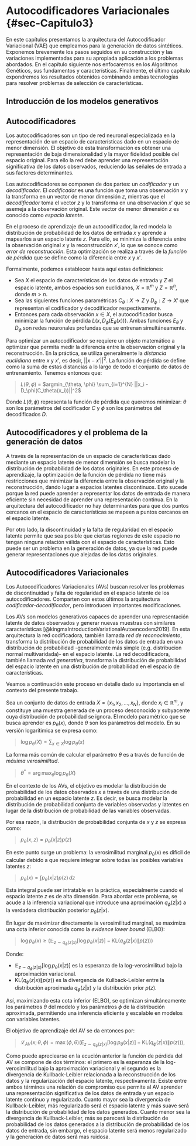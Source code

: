 # Autocodificadores Variacionales {#sec-Capitulo3}

En este capítulos presentamos la arquitectura del Autocodificador Variacional (VAE) que empleamos para la generación de datos sintéticos. Exponemos brevemente los pasos seguidos en su construcción y las variaciones implementadas para su apropiada aplicación a los problemas abordados. En el capítulo siguiente nos enfocaremos en los Algoritmos Genéticos, sus fundamentos y características. Finalmente, el último capítulo expondremos los resultados obtenidos combinando ambas tecnologías para resolver problemas de selección de características.


## Introducción de los modelos generativos



## Autocodificadores

Los autocodificadores son un tipo de red neuronal especializada en la representación de un espacio de características dado en un espacio de menor dimensión. El objetivo de esta transformación es obtener una representación de baja dimensionalidad y la mayor fidelidad posible del espacio original. Para ello la red debe aprender una representación significativa de los datos observados, reduciendo las señales de entrada a sus factores determinantes. 

Los autocodificadores se componen de dos partes: un *codificador* y un *decodificador*. El *codificador* es una función que toma una observación $x$ y la transforma en un vector de menor dimensión $z$, mientras que el *decodificador* toma el vector $z$ y lo transforma en una observación $x'$ que se asemeja a la observación original. Este vector de menor dimensión $z$ es conocido como *espacio latente*.

En el proceso de aprendizaje de un autocodificador, la red modela la distribución de probabilidad de los datos de entrada $x$ y aprende a mapearlos a un espacio latente $z$. Para ello, se minimiza la diferencia entre la observación original $x$ y la reconstrucción $x'$, lo que se conoce como *error de reconstrucción*. Esta optimización se realiza a través de la *función de pérdida* que se define como la diferencia entre $x$ y $x'$.

Formalmente, podemos establecer hasta aquí estas definiciones: 

- Sea $X$ el espacio de características de los datos de entrada y $Z$ el espacio latente, ambos espacios son euclidianos, $X = \mathbb{R}^m$ y $Z = \mathbb{R}^n$, donde $m > n$.
- Sea las siguientes funciones paramétricas $C_\theta: X \rightarrow Z$ y $D_\phi: Z \rightarrow X'$ que representan el codificador y decodificador respectivamente.
- Entonces para cada observación $x \in X$, el autocodificador busca minimizar la función de pérdida $L(x, D_\phi(E_\theta(x)))$. Ambas funciones $E_\theta$ y $D_\phi$ son redes neuronales profundas que se entrenan simultáneamente.

Para optimizar un autocodificador se requiere un objeto matemático a optimizar que permita medir la diferencia entre la observación original y la reconstrucción. En la práctica, se utiliza generalmente la *distancia euclidiana* entre $x$ y $x'$, es decir, $||x - x'||^2$. La función de pérdida se define como la suma de estas distancias a lo largo de todo el conjunto de datos de entrenamiento. Tenemos entonces que: 

> $L(\theta, \phi)$ =  $argmin_{\theta, \phi} \sum_{i=1}^{N} ||x_i - D_\phi(C_\theta(x_i))||^2$

Donde $L(\theta, \phi)$ representa la función de pérdida que queremos minimizar: $\theta$ son los parámetros del codificador $C$ y $\phi$ son los parámetros del decodificados $D$.


<!---
https://chatgpt.com/share/c1e86afb-15e4-463c-ac87-6808816a6764
-->

## Autocodificadores y el problema de la generación de datos

A través de la representación de un espacio de características dado mediante un espacio latente de menor dimensión se busca modelar la distribución de probabilidad de los datos originales. En este proceso de aprendizaje, la optimización de la función de pérdida no tiene más restricciones que  minimizar la diferencia entre la observación original y la reconstrucción, dando lugar a espacios latentes discontinuos. Esto sucede porque la red puede aprender a representar los datos de entrada de manera eficiente sin necesidad de aprender una representación continua. En la arquitectura del autocodificador no hay determinantes para que dos puntos cercanos en el espacio de características se mapeen a puntos cercanos en el espacio latente. 

Por otro lado, la discontinuidad y la falta de regularidad en el espacio latente permite que sea posible que ciertas regiones de este espacio no tengan ninguna relación válida con el espacio de características. Esto puede ser un problema en la generación de datos, ya que la red puede generar representaciones que alejadas de los datos originales.


<!---
https://towardsdatascience.com/understanding-variational-autoencoders-vaes-f70510919f73
Graficar: irregular latent space
-->


## Autocodificadores Variacionales

Los Autocodificadores Variacionales (AVs) buscan resolver los problemas de discontinuidad y falta de regularidad en el espacio latente de los autocodificadores. Comparten con estos últimos la arquitectura *codificador-decodificador*, pero introducen importantes modificaciones. 

Los AVs son modelos generativos capaces de aprender una representación latente de datos observados y generar nuevas muestras con similares características [@kingmaIntroductionVariationalAutoencoders2019]. En esta arquitectura la red codificadora, también llamada *red de reconocimiento*, transforma la distribución de probabilidad de los datos de entrada en una distribución de probabilidad -generalmente más simple (e.g. distribucion normal multivaridada)- en el espacio latente. La red decodificadora, también llamada *red generativa*, transforma la distribución de probabilidad del espacio latente en una distribución de probabilidad en el espacio de características. 

Veamos a continuación este proceso en detalle dado su importancia en el contexto del presente trabajo.

Sea un conjunto de datos de entrada $X = \{x_1, x_2, ..., x_N\}$, donde $x_i \in \mathbb{R}^m$, y constituye una muestra generada de un proceso desconocido y subyacente cuya distribución de probabilidad se ignora. El modelo paramétrico que se busca aprender es $p_\theta(x)$, donde $\theta$ son los parámetros del modelo. En su versión logarítimica se expresa como: 

> $\log p_\theta(X) = \sum_{x \in X} \log p_\theta(x)$

La forma más común de calcular el parámetro $\theta$ es a través de función de *máxima verosimilitud*. 

> $\theta^* = \arg \max_\theta \log p_\theta(X)$

En el contexto de los AVs, el objetivo es modelar la distribución de probabilidad de los datos observados $x$ a través de una distribución de probabilidad en un espacio latente $z$. Es decir, se busca modelar la distribución de probabilidad conjunta de variables observadas y latentes en lugar de la distribución de probabilidad de las variables observadas.

Por esa razón, la distribución de probabilidad conjunta de $x$ y $z$ se expresa como:

> $p_\theta(x, z) = p_\theta(x|z) p(z)$ 

En este punto surge un problema: la verosimilitud marginal $p_\theta(x)$ es difícil de calcular debido a que requiere integrar sobre todas las posibles variables latentes $z$:

> $p_\theta(x) = \int p_\theta(x|z) p(z) \, dz$

Esta integral puede ser intratable en la práctica, especialmente cuando el espacio latente $z$ es de alta dimensión. Para abordar este problema, se acude a la inferencia variacional que introduce una aproximación $q_\phi(z|x)$ a la verdadera distribución posterior $p_\theta(z|x)$. 

En lugar de maximizar directamente la verosimilitud marginal, se maximiza una cota inferior conocida como la *evidence lower bound* (ELBO):

> $\log p_\theta(x) \geq \left(\mathbb{E}_{z \sim q_\phi(z|x)} [\log p_\theta (x|z)] - \text{KL}(q_\phi(z|x) \| p(z)) \right)$

Donde:

- $\mathbb{E}_{z \sim q_\phi(z|x)} [\log p_\theta (x|z)]$ es la esperanza de la log-verosimilitud bajo la aproximación variacional.
- $\text{KL}(q_\phi(z|x) \| p(z))$ es la divergencia de Kullback-Leibler entre la distribución aproximada $q_\phi(z|x)$ y la distribución prior $p(z)$.

Así, maximizando esta cota inferior (ELBO), se optimizan simultáneamente los parámetros $\theta$ del modelo y los parámetros $\phi$ de la distribución aproximada, permitiendo una inferencia eficiente y escalable en modelos con variables latentes.

El objetivo de aprendizaje del AV se da entonces por:

> $\mathcal{L}_{AV}(x; \theta, \phi) = \max(\phi,\theta) \left( E_{z \sim q_\phi(z|x)} [\log p_\theta (x|z)] - \text{KL}(q_\phi(z|x) \| p(z)) \right),$

Como puede apreciearse en la ecución anterior la función de pérdida del AV se compone de dos términos: el primero es la esperanza de la log-verosimilitud bajo la aproximación variacional y el segundo es la divergencia de Kullback-Leibler relacionada a la reconstrucción de los datos y la regularización del espacio latente, respectivamente. Existe entre ambos términos una relación de compromiso que permite al AV aprender una representación significativa de los datos de entrada y un espacio latente continuo y regularizado. Cuanto mayor sea la divergencia de Kullback-Leibler, más regularizado será el espacio latente y más suave será la distribución de probabilidad de los datos generados. Cuanto menor sea la divergencia de Kullback-Leibler, más se parecerá la distribución de probabilidad de los datos generados a la distribución de probabilidad de los datos de entrada, sin embargo, el espacio latente será menos regularizado y la generación de datos será mas ruidosa.